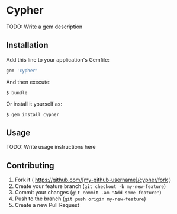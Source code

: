 # Cypher

TODO: Write a gem description

## Installation

Add this line to your application's Gemfile:

```ruby
gem 'cypher'
```

And then execute:

    $ bundle

Or install it yourself as:

    $ gem install cypher

## Usage

TODO: Write usage instructions here

## Contributing

1. Fork it ( https://github.com/[my-github-username]/cypher/fork )
2. Create your feature branch (`git checkout -b my-new-feature`)
3. Commit your changes (`git commit -am 'Add some feature'`)
4. Push to the branch (`git push origin my-new-feature`)
5. Create a new Pull Request
